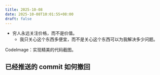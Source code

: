 ```yaml
---
title: 2025-10-08
date: 2025-10-08T10:01:55+08:00
draft: false
---
```


- 穷人永远关注价格，而不是价值。
  - 我只关心这个东西多便宜，而不是关心这个东西可以为我解决多少问题。

CodeImage：实现精美的代码截图。

## 已经推送的 commit 如何撤回